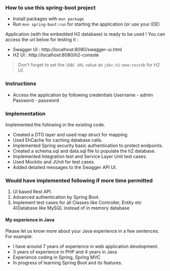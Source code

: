 ### How to use this spring-boot project

- Install packages with `mvn package`
- Run `mvn spring-boot:run` for starting the application (or use your IDE)

Application (with the embedded H2 database) is ready to be used ! You can access the url below for testing it :

- Swagger UI : http://localhost:8080/swagger-ui.html
- H2 UI : http://localhost:8080/h2-console

> Don't forget to set the `JDBC URL` value as `jdbc:h2:mem:testdb` for H2 UI.

### Instructions
- Access the application by following credentials
Username - admin
Password - password

### Implementation
Implemented the following in the existing code.
- Created a DTO layer and used map struct for mapping.
- Used EhCache for caching database calls.
- Implemented Spring security basic authentication to protect endpoints.
- Created a schema.sql and data.sql file to populate the h2 database.
- Implemented Integration test and Service Layer Unit test cases.
- Used Mockito and JUnit for test cases.
- Added detailed messages to the Swagger API UI.

### Would have implemented following if more time permitted
1) UI based Rest API.
2) Advanced authentication by Spring Boot.
3) Implement test cases for all Classes like Controller, Entity etc
4)Database like MySQL instead of in memory database

#### My experience in Java

Please let us know more about your Java experience in a few sentences. For example:

- I have around 7 years of experience in web application development.
- 3 years of experience in PHP and 4 years in Java
- Experience coding in Spring, Spring MVC
- In progress of learning Spring Boot and its features.
